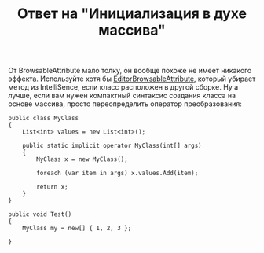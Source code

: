 ﻿---
title: "Ответ на \"Инициализация в духе массива\""
se.owner.user_id: 240512
se.owner.display_name: "MSDN.WhiteKnight"
se.owner.link: "https://ru.stackoverflow.com/users/240512/msdn-whiteknight"
se.answer_id: 882506
se.question_id: 881977
se.post_type: answer
se.score: 1
se.is_accepted: True
---
<p>От BrowsableAttribute мало толку, он вообще похоже не имеет никакого эффекта. Используйте хотя бы <a href="https://docs.microsoft.com/en-us/dotnet/api/system.componentmodel.editorbrowsableattribute?view=netframework-4.7" rel="nofollow noreferrer">EditorBrowsableAttribute</a>, который убирает метод из IntelliSence, если класс расположен в другой сборке. Ну а лучше, если вам нужен компактный синтаксис создания класса на основе массива, просто переопределить оператор преобразования:</p>

<pre><code>public class MyClass
{
    List&lt;int&gt; values = new List&lt;int&gt;();

    public static implicit operator MyClass(int[] args)
    {
        MyClass x = new MyClass();

        foreach (var item in args) x.values.Add(item);

        return x;
    }
}

public void Test()
{
    MyClass my = new[] { 1, 2, 3 };                        

}
</code></pre>
